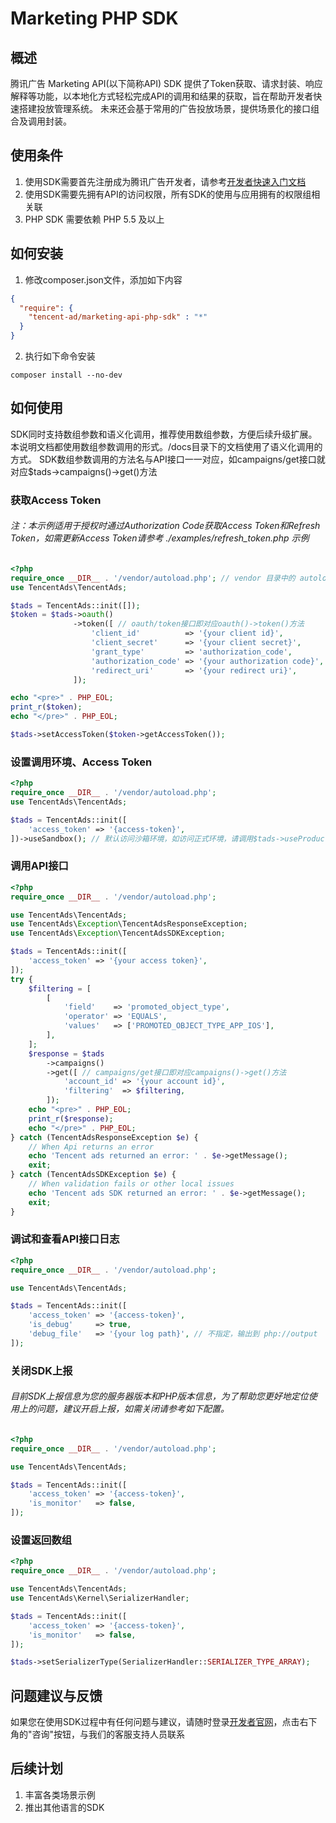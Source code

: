 # Marketing PHP SDK
## 概述
腾讯广告 Marketing API(以下简称API) SDK 提供了Token获取、请求封装、响应解释等功能，以本地化方式轻松完成API的调用和结果的获取，旨在帮助开发者快速搭建投放管理系统。
未来还会基于常用的广告投放场景，提供场景化的接口组合及调用封装。

## 使用条件
1. 使用SDK需要首先注册成为腾讯广告开发者，请参考[开发者快速入门文档](https://developers.e.qq.com/docs/start)
2. 使用SDK需要先拥有API的访问权限，所有SDK的使用与应用拥有的权限组相关联
3. PHP SDK 需要依赖 PHP 5.5 及以上

## 如何安装
1. 修改composer.json文件，添加如下内容

```json
{
  "require": {
    "tencent-ad/marketing-api-php-sdk" : "*"
  }
}
```

2. 执行如下命令安装

```shell
composer install --no-dev
```

## 如何使用
SDK同时支持数组参数和语义化调用，推荐使用数组参数，方便后续升级扩展。本说明文档都使用数组参数调用的形式。/docs目录下的文档使用了语义化调用的方式。
SDK数组参数调用的方法名与API接口一一对应，如campaigns/get接口就对应$tads->campaigns()->get()方法
### 获取Access Token
###### 注：本示例适用于授权时通过Authorization Code获取Access Token和Refresh Token，如需更新Access Token请参考 ./examples/refresh_token.php 示例
```php
<?php
require_once __DIR__ . '/vendor/autoload.php'; // vendor 目录中的 autoload 文件
use TencentAds\TencentAds;

$tads = TencentAds::init([]);
$token = $tads->oauth()
              ->token([ // oauth/token接口即对应oauth()->token()方法
                  'client_id'          => '{your client id}',
                  'client_secret'      => '{your client secret}',
                  'grant_type'         => 'authorization_code',
                  'authorization_code' => '{your authorization code}',
                  'redirect_uri'       => '{your redirect uri}',
              ]);

echo "<pre>" . PHP_EOL;
print_r($token);
echo "</pre>" . PHP_EOL;

$tads->setAccessToken($token->getAccessToken());
```
### 设置调用环境、Access Token
```php
<?php
require_once __DIR__ . '/vendor/autoload.php';
use TencentAds\TencentAds;

$tads = TencentAds::init([
    'access_token' => '{access-token}',
])->useSandbox(); // 默认访问沙箱环境，如访问正式环境，请调用$tads->useProduction()
```
### 调用API接口
```php
<?php
require_once __DIR__ . '/vendor/autoload.php';

use TencentAds\TencentAds;
use TencentAds\Exception\TencentAdsResponseException;
use TencentAds\Exception\TencentAdsSDKException;

$tads = TencentAds::init([
    'access_token' => '{your access token}',
]);
try {
    $filtering = [
        [
            'field'    => 'promoted_object_type',
            'operator' => 'EQUALS',
            'values'   => ['PROMOTED_OBJECT_TYPE_APP_IOS'],
        ],
    ];
    $response = $tads
        ->campaigns()
        ->get([ // campaigns/get接口即对应campaigns()->get()方法
            'account_id' => '{your account id}',
            'filtering'  => $filtering,
        ]);
    echo "<pre>" . PHP_EOL;
    print_r($response);
    echo "</pre>" . PHP_EOL;
} catch (TencentAdsResponseException $e) {
    // When Api returns an error
    echo 'Tencent ads returned an error: ' . $e->getMessage();
    exit;
} catch (TencentAdsSDKException $e) {
    // When validation fails or other local issues
    echo 'Tencent ads SDK returned an error: ' . $e->getMessage();
    exit;
}
```

### 调试和查看API接口日志
```php
<?php
require_once __DIR__ . '/vendor/autoload.php'; 

use TencentAds\TencentAds;

$tads = TencentAds::init([
    'access_token' => '{access-token}',
    'is_debug'     => true,
    'debug_file'   => '{your log path}', // 不指定，输出到 php://output
]);
```

### 关闭SDK上报
###### 目前SDK上报信息为您的服务器版本和PHP版本信息，为了帮助您更好地定位使用上的问题，建议开启上报，如需关闭请参考如下配置。
```php
<?php
require_once __DIR__ . '/vendor/autoload.php'; 

use TencentAds\TencentAds;

$tads = TencentAds::init([
    'access_token' => '{access-token}',
    'is_monitor'   => false,
]);
```

### 设置返回数组
```php
<?php
require_once __DIR__ . '/vendor/autoload.php'; 

use TencentAds\TencentAds;
use TencentAds\Kernel\SerializerHandler;

$tads = TencentAds::init([
    'access_token' => '{access-token}',
    'is_monitor'   => false,
]);

$tads->setSerializerType(SerializerHandler::SERIALIZER_TYPE_ARRAY);
```

## 问题建议与反馈
如果您在使用SDK过程中有任何问题与建议，请随时登录[开发者官网](https://developers.e.qq.com/)，点击右下角的"咨询"按钮，与我们的客服支持人员联系

## 后续计划
1. 丰富各类场景示例
2. 推出其他语言的SDK
